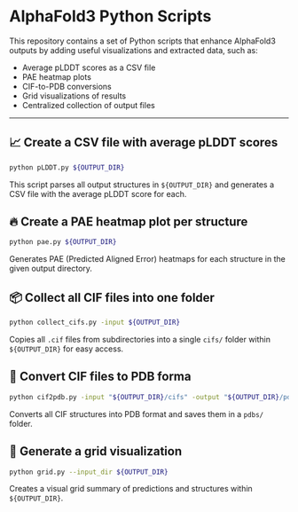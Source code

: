 # AlphaFold3 Python Scripts

This repository contains a set of Python scripts that enhance AlphaFold3 outputs by adding useful visualizations and extracted data, such as:

- Average pLDDT scores as a CSV file
- PAE heatmap plots
- CIF-to-PDB conversions
- Grid visualizations of results
- Centralized collection of output files

---

## 📈 Create a CSV file with average pLDDT scores

```bash
python pLDDT.py ${OUTPUT_DIR}
```

This script parses all output structures in `${OUTPUT_DIR}` and generates a CSV file with the average pLDDT score for each.

## 🔥 Create a PAE heatmap plot per structure

```bash
python pae.py ${OUTPUT_DIR}
```

Generates PAE (Predicted Aligned Error) heatmaps for each structure in the given output directory.

## 📦 Collect all CIF files into one folder

```bash
python collect_cifs.py -input ${OUTPUT_DIR}
```

Copies all `.cif` files from subdirectories into a single `cifs/` folder within `${OUTPUT_DIR}` for easy access.

## 🔄 Convert CIF files to PDB forma

```bash
python cif2pdb.py -input "${OUTPUT_DIR}/cifs" -output "${OUTPUT_DIR}/pdbs"
```

Converts all CIF structures into PDB format and saves them in a `pdbs/` folder.

## 🧩 Generate a grid visualization

```bash
python grid.py --input_dir ${OUTPUT_DIR}
```

Creates a visual grid summary of predictions and structures within `${OUTPUT_DIR}`.
